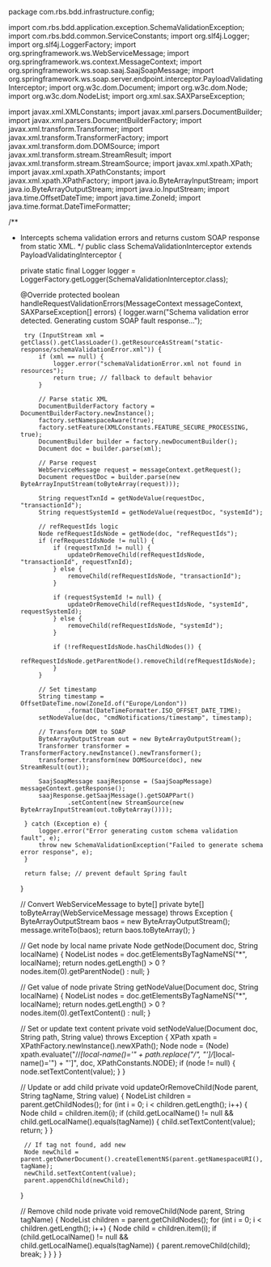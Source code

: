 package com.rbs.bdd.infrastructure.config;

import com.rbs.bdd.application.exception.SchemaValidationException;
import com.rbs.bdd.common.ServiceConstants;
import org.slf4j.Logger;
import org.slf4j.LoggerFactory;
import org.springframework.ws.WebServiceMessage;
import org.springframework.ws.context.MessageContext;
import org.springframework.ws.soap.saaj.SaajSoapMessage;
import org.springframework.ws.soap.server.endpoint.interceptor.PayloadValidatingInterceptor;
import org.w3c.dom.Document;
import org.w3c.dom.Node;
import org.w3c.dom.NodeList;
import org.xml.sax.SAXParseException;

import javax.xml.XMLConstants;
import javax.xml.parsers.DocumentBuilder;
import javax.xml.parsers.DocumentBuilderFactory;
import javax.xml.transform.Transformer;
import javax.xml.transform.TransformerFactory;
import javax.xml.transform.dom.DOMSource;
import javax.xml.transform.stream.StreamResult;
import javax.xml.transform.stream.StreamSource;
import javax.xml.xpath.XPath;
import javax.xml.xpath.XPathConstants;
import javax.xml.xpath.XPathFactory;
import java.io.ByteArrayInputStream;
import java.io.ByteArrayOutputStream;
import java.io.InputStream;
import java.time.OffsetDateTime;
import java.time.ZoneId;
import java.time.format.DateTimeFormatter;

/**
 * Intercepts schema validation errors and returns custom SOAP response from static XML.
 */
public class SchemaValidationInterceptor extends PayloadValidatingInterceptor {

    private static final Logger logger = LoggerFactory.getLogger(SchemaValidationInterceptor.class);

    @Override
    protected boolean handleRequestValidationErrors(MessageContext messageContext, SAXParseException[] errors) {
        logger.warn("Schema validation error detected. Generating custom SOAP fault response...");

        try (InputStream xml = getClass().getClassLoader().getResourceAsStream("static-response/schemaValidationError.xml")) {
            if (xml == null) {
                logger.error("schemaValidationError.xml not found in resources");
                return true; // fallback to default behavior
            }

            // Parse static XML
            DocumentBuilderFactory factory = DocumentBuilderFactory.newInstance();
            factory.setNamespaceAware(true);
            factory.setFeature(XMLConstants.FEATURE_SECURE_PROCESSING, true);
            DocumentBuilder builder = factory.newDocumentBuilder();
            Document doc = builder.parse(xml);

            // Parse request
            WebServiceMessage request = messageContext.getRequest();
            Document requestDoc = builder.parse(new ByteArrayInputStream(toByteArray(request)));

            String requestTxnId = getNodeValue(requestDoc, "transactionId");
            String requestSystemId = getNodeValue(requestDoc, "systemId");

            // refRequestIds logic
            Node refRequestIdsNode = getNode(doc, "refRequestIds");
            if (refRequestIdsNode != null) {
                if (requestTxnId != null) {
                    updateOrRemoveChild(refRequestIdsNode, "transactionId", requestTxnId);
                } else {
                    removeChild(refRequestIdsNode, "transactionId");
                }

                if (requestSystemId != null) {
                    updateOrRemoveChild(refRequestIdsNode, "systemId", requestSystemId);
                } else {
                    removeChild(refRequestIdsNode, "systemId");
                }

                if (!refRequestIdsNode.hasChildNodes()) {
                    refRequestIdsNode.getParentNode().removeChild(refRequestIdsNode);
                }
            }

            // Set timestamp
            String timestamp = OffsetDateTime.now(ZoneId.of("Europe/London"))
                    .format(DateTimeFormatter.ISO_OFFSET_DATE_TIME);
            setNodeValue(doc, "cmdNotifications/timestamp", timestamp);

            // Transform DOM to SOAP
            ByteArrayOutputStream out = new ByteArrayOutputStream();
            Transformer transformer = TransformerFactory.newInstance().newTransformer();
            transformer.transform(new DOMSource(doc), new StreamResult(out));

            SaajSoapMessage saajResponse = (SaajSoapMessage) messageContext.getResponse();
            saajResponse.getSaajMessage().getSOAPPart()
                    .setContent(new StreamSource(new ByteArrayInputStream(out.toByteArray())));

        } catch (Exception e) {
            logger.error("Error generating custom schema validation fault", e);
            throw new SchemaValidationException("Failed to generate schema error response", e);
        }

        return false; // prevent default Spring fault
    }

    // Convert WebServiceMessage to byte[]
    private byte[] toByteArray(WebServiceMessage message) throws Exception {
        ByteArrayOutputStream baos = new ByteArrayOutputStream();
        message.writeTo(baos);
        return baos.toByteArray();
    }

    // Get node by local name
    private Node getNode(Document doc, String localName) {
        NodeList nodes = doc.getElementsByTagNameNS("*", localName);
        return nodes.getLength() > 0 ? nodes.item(0).getParentNode() : null;
    }

    // Get value of node
    private String getNodeValue(Document doc, String localName) {
        NodeList nodes = doc.getElementsByTagNameNS("*", localName);
        return nodes.getLength() > 0 ? nodes.item(0).getTextContent() : null;
    }

    // Set or update text content
    private void setNodeValue(Document doc, String path, String value) throws Exception {
        XPath xpath = XPathFactory.newInstance().newXPath();
        Node node = (Node) xpath.evaluate("//*[local-name()='" + path.replace("/", "']/*[local-name()='") + "']",
                doc, XPathConstants.NODE);
        if (node != null) {
            node.setTextContent(value);
        }
    }

    // Update or add child
    private void updateOrRemoveChild(Node parent, String tagName, String value) {
        NodeList children = parent.getChildNodes();
        for (int i = 0; i < children.getLength(); i++) {
            Node child = children.item(i);
            if (child.getLocalName() != null && child.getLocalName().equals(tagName)) {
                child.setTextContent(value);
                return;
            }
        }

        // If tag not found, add new
        Node newChild = parent.getOwnerDocument().createElementNS(parent.getNamespaceURI(), tagName);
        newChild.setTextContent(value);
        parent.appendChild(newChild);
    }

    // Remove child node
    private void removeChild(Node parent, String tagName) {
        NodeList children = parent.getChildNodes();
        for (int i = 0; i < children.getLength(); i++) {
            Node child = children.item(i);
            if (child.getLocalName() != null && child.getLocalName().equals(tagName)) {
                parent.removeChild(child);
                break;
            }
        }
    }
}
